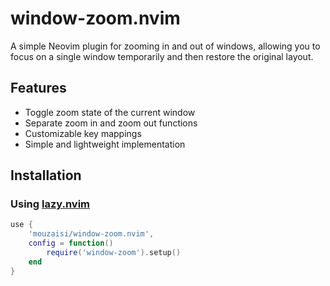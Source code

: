 # window-zoom.nvim

A simple Neovim plugin for zooming in and out of windows, allowing you to focus on a single window temporarily and then restore the original layout.

## Features

- Toggle zoom state of the current window
- Separate zoom in and zoom out functions
- Customizable key mappings
- Simple and lightweight implementation

## Installation

### Using [lazy.nvim](https://github.com/folke/lazy.nvim)

```lua
use {
    'mouzaisi/window-zoom.nvim',
    config = function()
        require('window-zoom').setup()
    end
}
